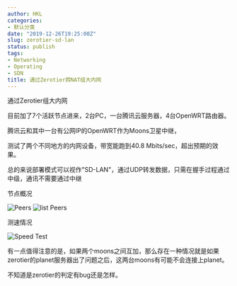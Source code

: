 ```yaml
---
author: HKL
categories:
- 默认分类
date: "2019-12-26T19:25:00Z"
slug: zerotier-sd-lan
status: publish
tags:
- Networking
- Operating
- SDN
title: 通过Zerotier跨NAT组大内网
---
```


通过Zerotier组大内网

目前加了7个活跃节点进来，2台PC，一台腾讯云服务器，4台OpenWRT路由器。

腾讯云和其中一台有公网IP的OpenWRT作为Moons卫星中继，

测试了两个不同地方的内网设备，带宽能跑到40.8 Mbits/sec，超出预期的效果。

<!--more-->

总的来说部署模式可以视作"SD-LAN"，通过UDP转发数据，只需在握手过程通过中级，通讯不需要通过中继

节点概况

![Peers][1]
![list Peers][3]

测速情况

![Speed Test][2]

有一点值得注意的是，如果两个moons之间互加，那么存在一种情况就是如果zerotier的planet服务器出了问题之后，这两台moons有可能不会连接上planet。

不知道是zerotier的判定有bug还是怎样。




  [1]: https://cdn.jsdelivr.net/gh/kunlunh/blog-photo/2019/12/tfgyd8vtxs.png
  [2]: https://cdn.jsdelivr.net/gh/kunlunh/blog-photo/2019/12/lxn2arwbs.png
  [3]: https://cdn.jsdelivr.net/gh/kunlunh/blog-photo/2019/12/kw909wgsup.png
